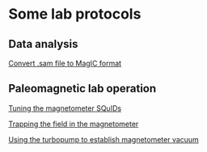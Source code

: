 # Some lab protocols

## Data analysis

[Convert .sam file to MagIC format](Data_Analysis/converting_sam_to_magic.md)

## Paleomagnetic lab operation

[Tuning the magnetometer SQuIDs](SQuID_tuning.md)

[Trapping the field in the magnetometer](field_trapping.md)

[Using the turbopump to establish magnetometer vacuum](turbopump_operation.md)
